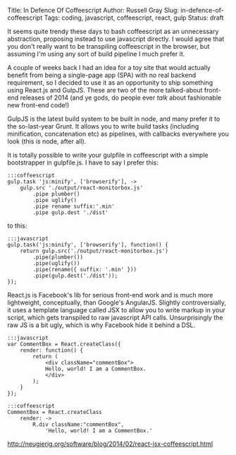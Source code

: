 Title: In Defence Of Coffeescript
Author: Russell Gray
Slug: in-defence-of-coffeescript
Tags: coding, javascript, coffeescript, react, gulp
Status: draft

It seems quite trendy these days to bash coffeescript as an unnecessary abstraction, proposing instead to use javascript directly. I would agree that you don't really want to be transpiling coffeescript in the browser, but assuming I'm using any sort of build pipeline I much prefer it.

A couple of weeks back I had an idea for a toy site that would actually benefit from being a single-page app (SPA) with no real backend requirement, so I decided to use it as an opportunity to ship something using React.js and GulpJS. These are two of the more talked-about front-end releases of 2014 (and ye gods, do people ever *talk* about fashionable new front-end code!)

GulpJS is the latest build system to be built in node, and many prefer it to the so-last-year Grunt. It allows you to write build tasks (including minification, concatenation etc) as pipelines, with callbacks everywhere you look (this *is* node, after all).

It is totally possible to write your gulpfile in coffeescript with a simple bootstrapper in gulpfile.js. I have to say I prefer this:

    :::coffeescript
    gulp.task 'js:minify', ['browserify'], ->
        gulp.src './output/react-monitorbox.js'
            .pipe plumber()
            .pipe uglify()
            .pipe rename suffix:'.min'
            .pipe gulp.dest './dist'

to this:

    :::javascript
    gulp.task('js:minify', ['browserify'], function() {
        return gulp.src('./output/react-monitorbox.js')
            .pipe(plumber())
            .pipe(uglify())
            .pipe(rename({ suffix: '.min' }))
            .pipe(gulp.dest('./dist'));
    });

React.js is Facebook's lib for serious front-end work and is much more lightweight, conceptually, than Google's AngularJS. Slightly controversially, it uses a template language called JSX to allow you to write markup in your script, which gets transpiled to raw javascript API calls. Unsurprisingly the raw JS is a bit ugly, which is why Facebook hide it behind a DSL.

    :::javascript
    var CommentBox = React.createClass({
        render: function() {
            return (
                <div className="commentBox">
                Hello, world! I am a CommentBox.
                </div>
            );
        }
    });

    :::coffeescript
    CommentBox = React.createClass
        render: ->
            R.div className:"commentBox",
                'Hello, world! I am a CommentBox.'

http://neugierig.org/software/blog/2014/02/react-jsx-coffeescript.html